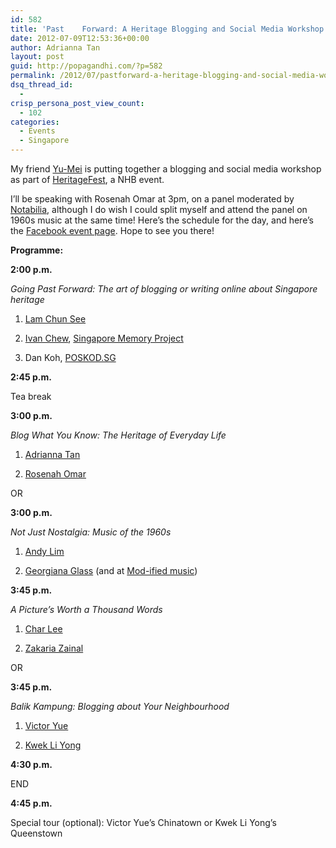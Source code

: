 ```yaml
---
id: 582
title: 'Past	Forward: A Heritage Blogging and Social Media Workshop'
date: 2012-07-09T12:53:36+00:00
author: Adrianna Tan
layout: post
guid: http://popagandhi.com/?p=582
permalink: /2012/07/pastforward-a-heritage-blogging-and-social-media-workshop/
dsq_thread_id:
  - 
crisp_persona_post_view_count:
  - 102
categories:
  - Events
  - Singapore
---
```

My friend [Yu-Mei](http://blog.toomanythoughts.org/) is putting together a blogging and social media workshop as part of [HeritageFest](http://www.heritagefest.sg/en/), a NHB event. 

I&#8217;ll be speaking with Rosenah Omar at 3pm, on a panel moderated by [Notabilia](http://notabilia.wordpress.com/), although I do wish I could split myself and attend the panel on 1960s music at the same time! Here&#8217;s the schedule for the day, and here&#8217;s the [Facebook event page](https://www.facebook.com/events/243987645704984/). Hope to see you there!

**Programme:**
  
**2:00 p.m.** 
  
_Going Past Forward: The art of blogging or writing online about Singapore heritage_

1) [Lam Chun See](http://goodmorningyesterday.blogspot.com/)
  
2) [Ivan Chew](http://ramblinglibrarian.blogspot.com/), [Singapore Memory Project](http://www.iremember.sg/)
  
3) Dan Koh, [POSKOD.SG](http://poskod.sg/) 

**2:45 p.m.**
  
Tea break

**3:00 p.m.**
  
_Blog What You Know: The Heritage of Everyday Life_

1) [Adrianna Tan](http://www.popagandhi.com/)
  
2) [Rosenah Omar](http://nenalingsblog.blogspot.com/) 

OR

**3:00 p.m.**
  
_Not Just Nostalgia: Music of the 1960s_

1) [Andy Lim](http://singapore60smusic.blogspot.com/)
  
2) [Georgiana Glass](http://hamsterguppies.wordpress.com/) (and at [Mod-ified music](http://modcentric.blogspot.com/))

**3:45 p.m.**
  
_A Picture’s Worth a Thousand Words_

1) [Char Lee](http://2ndshot.blogspot.com/)
  
2) [Zakaria Zainal](http://zakariazainal.com/)

OR 

**3:45 p.m.**
  
_Balik Kampung: Blogging about Your Neighbourhood_

1) [Victor Yue](http://bullockcartwater.blogspot.com/)
  
2) [Kwek Li Yong](http://myqueenstown.blogspot.com/)

**4:30 p.m.**
  
END

**4:45 p.m.**
  
Special tour (optional): Victor Yue&#8217;s Chinatown or Kwek Li Yong&#8217;s Queenstown
